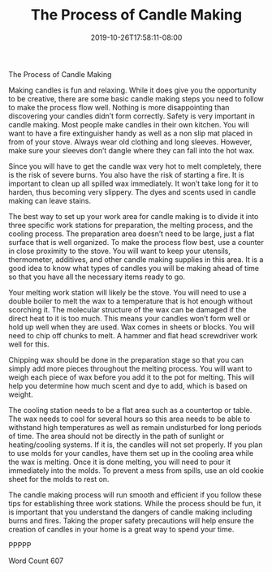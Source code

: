 ﻿---
title: "The Process of Candle Making"
date: 2019-10-26T17:58:11-08:00
description: "Candle Making txt Tips for Web Success"
featured_image: "/images/Candle Making txt.jpg"
tags: ["Candle Making txt"]
---

The Process of Candle Making

Making candles is fun and relaxing. While it does give you the opportunity to be creative, there are some basic candle making steps you need to follow to make the process flow well. Nothing is more disappointing than discovering your candles didn’t form correctly. Safety is very important in candle making. Most people make candles in their own kitchen. You will want to have a fire extinguisher handy as well as a non slip mat placed in from of your stove. Always wear old clothing and long sleeves. However, make sure your sleeves don’t dangle where they can fall into the hot wax.

Since you will have to get the candle wax very hot to melt completely, there is the risk of severe burns. You also have the risk of starting a fire. It is important to clean up all spilled wax immediately. It won’t take long for it to harden, thus becoming very slippery. The dyes and scents used in candle making can leave stains. 

The best way to set up your work area for candle making is to divide it into three specific work stations for preparation, the melting process, and the cooling process. The preparation area doesn’t need to be large, just a flat surface that is well organized. To make the process flow best, use a counter in close proximity to the stove. You will want to keep your utensils, thermometer, additives, and other candle making supplies in this area. It is a good idea to know what types of candles you will be making ahead of time so that you have all the necessary items ready to go.

Your melting work station will likely be the stove. You will need to use a double boiler to melt the wax to a temperature that is hot enough without scorching it. The molecular structure of the wax can be damaged if the direct heat to it is too much. This means your candles won’t form well or hold up well when they are used. Wax comes in sheets or blocks. You will need to chip off chunks to melt. A hammer and flat head screwdriver work well for this. 

Chipping wax should be done in the preparation stage so that you can simply add more pieces throughout the melting process. You will want to weigh each piece of wax before you add it to the pot for melting. This will help you determine how much scent and dye to add, which is based on weight. 

The cooling station needs to be a flat area such as a countertop or table. The wax needs to cool for several hours so this area needs to be able to withstand high temperatures as well as remain undisturbed for long periods of time. The area should not be directly in the path of sunlight or heating/cooling systems. If it is, the candles will not set properly. If you plan to use molds for your candles, have them set up in the cooling area while the wax is melting. Once it is done melting, you will need to pour it immediately into the molds. To prevent a mess from spills, use an old cookie sheet for the molds to rest on. 

The candle making process will run smooth and efficient if you follow these tips for establishing three work stations. While the process should be fun, it is important that you understand the dangers of candle making including burns and fires. Taking the proper safety precautions will help ensure the creation of candles in your home is a great way to spend your time. 

PPPPP

Word Count 607






